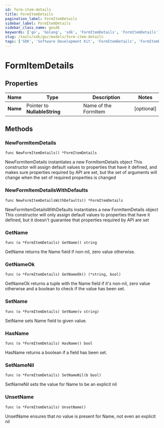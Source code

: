 ```yaml
---
id: form-item-details
title: FormItemDetails
pagination_label: FormItemDetails
sidebar_label: FormItemDetails
sidebar_class_name: gosdk
keywords: ['go', 'Golang', 'sdk', 'FormItemDetails', 'FormItemDetails'] 
slug: /tools/sdk/go//models/form-item-details
tags: ['SDK', 'Software Development Kit', 'FormItemDetails', 'FormItemDetails']
---
```


# FormItemDetails

## Properties

Name | Type | Description | Notes
------------ | ------------- | ------------- | -------------
**Name** | Pointer to **NullableString** | Name of the FormItem | [optional] 

## Methods

### NewFormItemDetails

`func NewFormItemDetails() *FormItemDetails`

NewFormItemDetails instantiates a new FormItemDetails object
This constructor will assign default values to properties that have it defined,
and makes sure properties required by API are set, but the set of arguments
will change when the set of required properties is changed

### NewFormItemDetailsWithDefaults

`func NewFormItemDetailsWithDefaults() *FormItemDetails`

NewFormItemDetailsWithDefaults instantiates a new FormItemDetails object
This constructor will only assign default values to properties that have it defined,
but it doesn't guarantee that properties required by API are set

### GetName

`func (o *FormItemDetails) GetName() string`

GetName returns the Name field if non-nil, zero value otherwise.

### GetNameOk

`func (o *FormItemDetails) GetNameOk() (*string, bool)`

GetNameOk returns a tuple with the Name field if it's non-nil, zero value otherwise
and a boolean to check if the value has been set.

### SetName

`func (o *FormItemDetails) SetName(v string)`

SetName sets Name field to given value.

### HasName

`func (o *FormItemDetails) HasName() bool`

HasName returns a boolean if a field has been set.

### SetNameNil

`func (o *FormItemDetails) SetNameNil(b bool)`

 SetNameNil sets the value for Name to be an explicit nil

### UnsetName
`func (o *FormItemDetails) UnsetName()`

UnsetName ensures that no value is present for Name, not even an explicit nil

